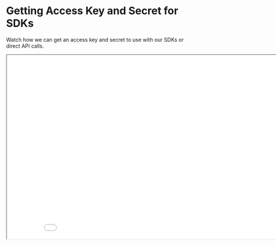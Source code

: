 # Getting Access Key and Secret for SDKs

Watch how we can get an access key and secret to use with our SDKs or direct API calls.

<div className="embed-loom-video">
    <iframe
        width="890px"
        height="500px"
        allow="fullscreen;"
        src={"https://player.vimeo.com/video/813934213?h=caa32b06fc"}
    ></iframe>
</div>